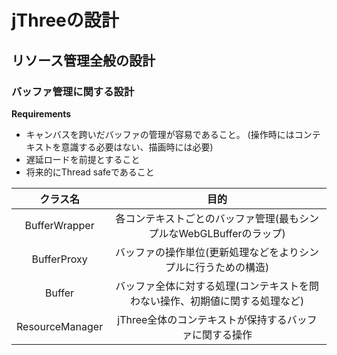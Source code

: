# jThreeの設計

## リソース管理全般の設計

### バッファ管理に関する設計

**Requirements**

* キャンバスを跨いだバッファの管理が容易であること。
(操作時にはコンテキストを意識する必要はない、描画時には必要)
* 遅延ロードを前提とすること
* 将来的にThread safeであること

|クラス名|目的|
|:-:|:-:|
|BufferWrapper|各コンテキストごとのバッファ管理(最もシンプルなWebGLBufferのラップ)|
|BufferProxy|バッファの操作単位(更新処理などをよりシンプルに行うための構造)
|Buffer|バッファ全体に対する処理(コンテキストを問わない操作、初期値に関する処理など)|
|ResourceManager|jThree全体のコンテキストが保持するバッファに関する操作|
